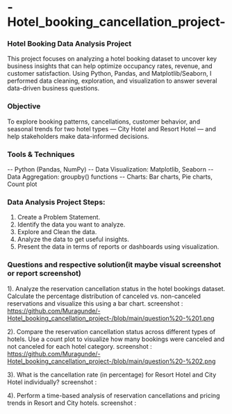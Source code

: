 # -Hotel_booking_cancellation_project-

###  Hotel Booking Data Analysis Project
This project focuses on analyzing a hotel booking dataset to uncover key business insights that can help optimize occupancy rates, revenue, and customer satisfaction. Using Python, Pandas, and Matplotlib/Seaborn, I performed data cleaning, exploration, and visualization to answer several data-driven business questions.

### Objective
To explore booking patterns, cancellations, customer behavior, and seasonal trends for two hotel types — City Hotel and Resort Hotel — and help stakeholders make data-informed decisions.

### Tools & Techniques
-- Python (Pandas, NumPy)
-- Data Visualization: Matplotlib, Seaborn
-- Data Aggregation: groupby() functions
-- Charts: Bar charts, Pie charts, Count plot


### Data Analysis Project Steps:
1. Create a Problem Statement.
2. Identify the data you want to analyze.
3. Explore and Clean the data.
4. Analyze the data to get useful insights.
5. Present the data in terms of reports or dashboards using visualization.


### Questions and respective solution(it maybe visual screenshot or report screenshot)
1). Analyze the reservation cancellation status in the hotel bookings dataset. Calculate the percentage distribution of canceled vs. non-canceled reservations and visualize this using a bar chart.
screenshot : https://github.com/Muragunde/-Hotel_booking_cancellation_project-/blob/main/question%20-%201.png


2). Compare the reservation cancellation status across different types of hotels. Use a count plot to visualize how many bookings were canceled and not canceled for each hotel category.
screenshot : https://github.com/Muragunde/-Hotel_booking_cancellation_project-/blob/main/question%20-%202.png


3). What is the cancellation rate (in percentage) for Resort Hotel and City Hotel individually?
screenshot : 

4). Perform a time-based analysis of reservation cancellations and pricing trends in Resort and City hotels.
screenshot : 

